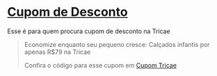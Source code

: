# [Cupom de Desconto](https://github.com/CupomDeDesconto/Promocoes/blob/main/README.md)
Esse é para quem procura cupom de desconto na Tricae
<blockquote cite="https://asasdodesconto.com/desconto/economize-enquanto-seu-pequeno-cresce-calcados-infantis-por-apenas-rs79-na-tricae-2217843"><p>Economize enquanto seu pequeno cresce: Calçados infantis por apenas R$79 na Tricae</p><footer>Confira o código para esse cupom em <a href="https://asasdodesconto.com/desconto/economize-enquanto-seu-pequeno-cresce-calcados-infantis-por-apenas-rs79-na-tricae-2217843">Cupom Tricae</a></footer></blockquote>